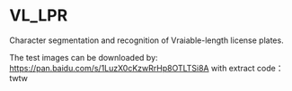 # VL_LPR
Character segmentation and recognition of Vraiable-length license plates.

The test images  can be downloaded by: https://pan.baidu.com/s/1LuzX0cKzwRrHp8OTLTSi8A  with extract code： twtw 
 
